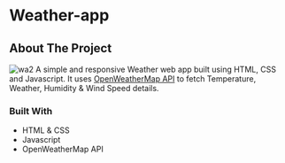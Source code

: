 # Weather-app
 

## About The Project
![wa2](https://github.com/soniajat/weather-app/assets/78693184/c8a591e4-68b2-41d0-8273-b2a47c41223e)
A simple and responsive Weather web app built using HTML, CSS and Javascript. It uses <a href="https://openweathermap.org/api">OpenWeatherMap API</a> to fetch Temperature, Weather, Humidity & Wind Speed details.  

### Built With

* HTML & CSS
* Javascript
* OpenWeatherMap API

